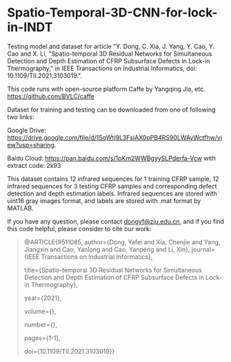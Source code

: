 # Spatio-Temporal-3D-CNN-for-lock-in-INDT
Testing model and dataset for article "Y. Dong, C. Xia, J. Yang, Y. Cao, Y. Cao and X. Li, "Spatio-temporal 3D Residual Networks for Simultaneous Detection and Depth Estimation of CFRP Subsurface Defects in Lock-in Thermography," in IEEE Transactions on Industrial Informatics, doi: 10.1109/TII.2021.3103019.".

This code runs with open-source platform Caffe by Yangqing Jia, etc. https://github.com/BVLC/caffe

Dataset for training and testing can be downloaded from one of following two links:

Google Drive: https://drive.google.com/file/d/15qWtj9L3FsjAX0pPB4RS90LWAyWctfhw/view?usp=sharing.

Baidu Cloud: https://pan.baidu.com/s/1oKm2WWBgyySLPderfa-Vcw with extract code: 2k93

This dataset contains 12 infrared sequences for 1 training CFRP sample, 12 infrared sequences for 3 testing CFRP samples and corresponding defect detection and depth estimation labels. Infrared sequences are stored with uint16 gray images format, and labels are stored with .mat format by MATLAB.

If you have any question, please contact dongyf@zju.edu.cn, and if you find this code helpful, please consider to cite our work:

>@ARTICLE{9511085,
>  author={Dong, Yafei and Xia, Chenjie and Yang, Jiangxin and Cao, Yanlong and Cao, Yanpeng and Li, Xin},
>  journal={IEEE Transactions on Industrial Informatics}, 
>  
>  title={Spatio-temporal 3D Residual Networks for Simultaneous Detection and Depth Estimation of CFRP Subsurface Defects in Lock-in Thermography}, 
>  
>  year={2021},
>  
>  volume={},
>  
>  number={},
>  
>  pages={1-1},
>  
>  doi={10.1109/TII.2021.3103019}}
